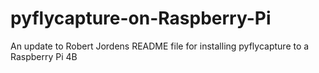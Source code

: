 # pyflycapture-on-Raspberry-Pi
An update to Robert Jordens README file for installing pyflycapture to a Raspberry Pi 4B
